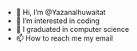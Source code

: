 - 👋 Hi, I’m @Yazanalhuwaitat
- 👀 I’m interested in coding
- 🌱 I graduated in computer science
- 📫 How to reach me my email

<!---
yazantaqatqa-JDK/yazantaqatqa-JDK is a ✨ special ✨ repository because its `README.md` (this file) appears on your GitHub profile.
You can click the Preview link to take a look at your changes.
--->
